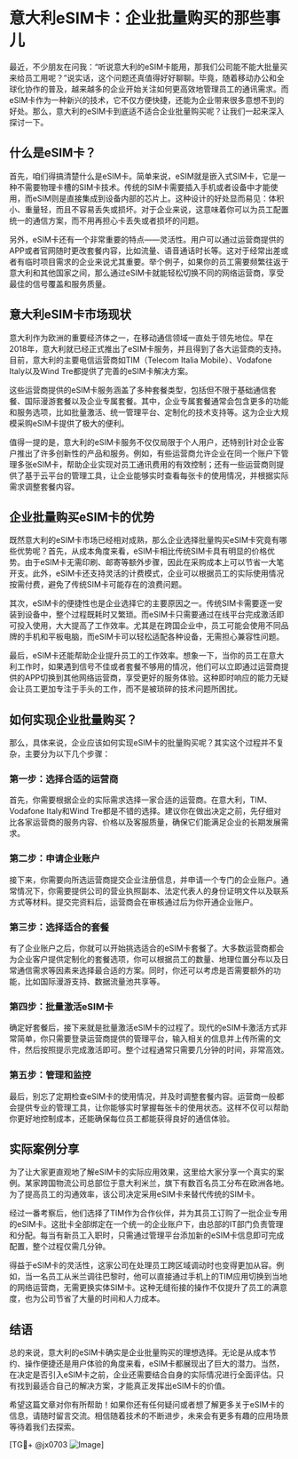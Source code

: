 # 意大利eSIM卡：企业批量购买的那些事儿

最近，不少朋友在问我：“听说意大利的eSIM卡能用，那我们公司能不能大批量买来给员工用呢？”说实话，这个问题还真值得好好聊聊。毕竟，随着移动办公和全球化协作的普及，越来越多的企业开始关注如何更高效地管理员工的通讯需求。而eSIM卡作为一种新兴的技术，它不仅方便快捷，还能为企业带来很多意想不到的好处。那么，意大利的eSIM卡到底适不适合企业批量购买呢？让我们一起来深入探讨一下。

## 什么是eSIM卡？

首先，咱们得搞清楚什么是eSIM卡。简单来说，eSIM就是嵌入式SIM卡，它是一种不需要物理卡槽的SIM卡技术。传统的SIM卡需要插入手机或者设备中才能使用，而eSIM则是直接集成到设备内部的芯片上。这种设计的好处显而易见：体积小、重量轻，而且不容易丢失或损坏。对于企业来说，这意味着你可以为员工配置统一的通信方案，而不用再担心卡丢失或者损坏的问题。

另外，eSIM卡还有一个非常重要的特点——灵活性。用户可以通过运营商提供的APP或者官网随时更改套餐内容，比如流量、语音通话时长等。这对于经常出差或者有临时项目需求的企业来说尤其重要。举个例子，如果你的员工需要频繁往返于意大利和其他国家之间，那么通过eSIM卡就能轻松切换不同的网络运营商，享受最佳的信号覆盖和服务质量。

## 意大利eSIM卡市场现状

意大利作为欧洲的重要经济体之一，在移动通信领域一直处于领先地位。早在2018年，意大利就已经正式推出了eSIM卡服务，并且得到了各大运营商的支持。目前，意大利的主要电信运营商如TIM（Telecom Italia Mobile）、Vodafone Italy以及Wind Tre都提供了完善的eSIM卡解决方案。

这些运营商提供的eSIM卡服务涵盖了多种套餐类型，包括但不限于基础通信套餐、国际漫游套餐以及企业专属套餐。其中，企业专属套餐通常会包含更多的功能和服务选项，比如批量激活、统一管理平台、定制化的技术支持等。这为企业大规模采购eSIM卡提供了极大的便利。

值得一提的是，意大利的eSIM卡服务不仅仅局限于个人用户，还特别针对企业客户推出了许多创新性的产品和服务。例如，有些运营商允许企业在同一个账户下管理多张eSIM卡，帮助企业实现对员工通讯费用的有效控制；还有一些运营商则提供了基于云平台的管理工具，让企业能够实时查看每张卡的使用情况，并根据实际需求调整套餐内容。

## 企业批量购买eSIM卡的优势

既然意大利的eSIM卡市场已经相对成熟，那么企业选择批量购买eSIM卡究竟有哪些优势呢？首先，从成本角度来看，eSIM卡相比传统SIM卡具有明显的价格优势。由于eSIM卡无需印刷、邮寄等额外步骤，因此在采购成本上可以节省一大笔开支。此外，eSIM卡还支持灵活的计费模式，企业可以根据员工的实际使用情况按需付费，避免了传统SIM卡可能存在的浪费问题。

其次，eSIM卡的便捷性也是企业选择它的主要原因之一。传统SIM卡需要逐一安装到设备中，整个过程既耗时又繁琐。而eSIM卡只需要通过在线平台完成激活即可投入使用，大大提高了工作效率。尤其是在跨国企业中，员工可能会使用不同品牌的手机和平板电脑，而eSIM卡可以轻松适配各种设备，无需担心兼容性问题。

最后，eSIM卡还能帮助企业提升员工的工作效率。想象一下，当你的员工在意大利工作时，如果遇到信号不佳或者套餐不够用的情况，他们可以立即通过运营商提供的APP切换到其他网络运营商，享受更好的服务体验。这种即时响应的能力无疑会让员工更加专注于手头的工作，而不是被琐碎的技术问题所困扰。

## 如何实现企业批量购买？

那么，具体来说，企业应该如何实现eSIM卡的批量购买呢？其实这个过程并不复杂，主要分为以下几个步骤：

### 第一步：选择合适的运营商

首先，你需要根据企业的实际需求选择一家合适的运营商。在意大利，TIM、Vodafone Italy和Wind Tre都是不错的选择。建议你在做出决定之前，先仔细对比各家运营商的服务内容、价格以及客服质量，确保它们能满足企业的长期发展需求。

### 第二步：申请企业账户

接下来，你需要向所选运营商提交企业注册信息，并申请一个专门的企业账户。通常情况下，你需要提供公司的营业执照副本、法定代表人的身份证明文件以及联系方式等材料。提交完资料后，运营商会在审核通过后为你开通企业账户。

### 第三步：选择适合的套餐

有了企业账户之后，你就可以开始挑选适合的eSIM卡套餐了。大多数运营商都会为企业客户提供定制化的套餐选项，你可以根据员工的数量、地理位置分布以及日常通信需求等因素来选择最合适的方案。同时，你还可以考虑是否需要额外的功能，比如国际漫游支持、数据流量池共享等。

### 第四步：批量激活eSIM卡

确定好套餐后，接下来就是批量激活eSIM卡的过程了。现代的eSIM卡激活方式非常简单，你只需要登录运营商提供的管理平台，输入相关的信息并上传所需的文件，然后按照提示完成激活即可。整个过程通常只需要几分钟的时间，非常高效。

### 第五步：管理和监控

最后，别忘了定期检查eSIM卡的使用情况，并及时调整套餐内容。运营商一般都会提供专业的管理工具，让你能够实时掌握每张卡的使用状态。这样不仅可以帮助你更好地控制成本，还能确保每位员工都能获得良好的通信体验。

## 实际案例分享

为了让大家更直观地了解eSIM卡的实际应用效果，这里给大家分享一个真实的案例。某家跨国物流公司总部位于意大利米兰，旗下有数百名员工分布在欧洲各地。为了提高员工的沟通效率，该公司决定采用eSIM卡来替代传统的SIM卡。

经过一番考察后，他们选择了TIM作为合作伙伴，并为其员工订购了一批企业专用的eSIM卡。这批卡全部绑定在一个统一的企业账户下，由总部的IT部门负责管理和分配。每当有新员工入职时，只需通过管理平台添加新的eSIM卡信息即可完成配置，整个过程仅需几分钟。

得益于eSIM卡的灵活性，这家公司在处理员工跨区域调动时也变得更加从容。例如，当一名员工从米兰调往巴黎时，他可以直接通过手机上的TIM应用切换到当地的网络运营商，无需更换实体SIM卡。这种无缝衔接的操作不仅提升了员工的满意度，也为公司节省了大量的时间和人力成本。

## 结语

总的来说，意大利的eSIM卡确实是企业批量购买的理想选择。无论是从成本节约、操作便捷还是用户体验的角度来看，eSIM卡都展现出了巨大的潜力。当然，在决定是否引入eSIM卡之前，企业还需要结合自身的实际情况进行全面评估。只有找到最适合自己的解决方案，才能真正发挥出eSIM卡的价值。

希望这篇文章对你有所帮助！如果你还有任何疑问或者想了解更多关于eSIM卡的信息，请随时留言交流。相信随着技术的不断进步，未来会有更多有趣的应用场景等待着我们去探索。

[TG💪+ @jx0703 ![Image](https://github.com/user-attachments/assets/dbca1d08-cadb-493c-b0ec-ad6f7a83f270)]